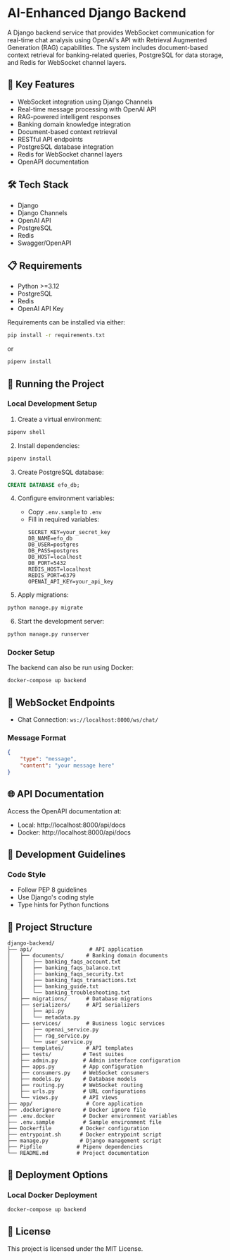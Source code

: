 # AI-Enhanced Django Backend

A Django backend service that provides WebSocket communication for real-time chat analysis using OpenAI's API with Retrieval Augmented Generation (RAG) capabilities. The system includes document-based context retrieval for banking-related queries, PostgreSQL for data storage, and Redis for WebSocket channel layers.

## 🔑 Key Features

- WebSocket integration using Django Channels
- Real-time message processing with OpenAI API
- RAG-powered intelligent responses
- Banking domain knowledge integration
- Document-based context retrieval
- RESTful API endpoints
- PostgreSQL database integration
- Redis for WebSocket channel layers
- OpenAPI documentation

## 🛠️ Tech Stack

- Django
- Django Channels
- OpenAI API
- PostgreSQL
- Redis
- Swagger/OpenAPI

## 📋 Requirements

- Python >=3.12
- PostgreSQL
- Redis
- OpenAI API Key

Requirements can be installed via either:
```bash
pip install -r requirements.txt
```
or
```bash
pipenv install
```

## 🚀 Running the Project

### Local Development Setup

1. Create a virtual environment:
```bash
pipenv shell
```

2. Install dependencies:
```bash
pipenv install
```

3. Create PostgreSQL database:
```sql
CREATE DATABASE efo_db;
```

4. Configure environment variables:
   - Copy `.env.sample` to `.env`
   - Fill in required variables:
     ```
     SECRET_KEY=your_secret_key
     DB_NAME=efo_db
     DB_USER=postgres
     DB_PASS=postgres
     DB_HOST=localhost
     DB_PORT=5432
     REDIS_HOST=localhost
     REDIS_PORT=6379
     OPENAI_API_KEY=your_api_key
     ```

5. Apply migrations:
```bash
python manage.py migrate
```

6. Start the development server:
```bash
python manage.py runserver
```

### Docker Setup

The backend can also be run using Docker:

```bash
docker-compose up backend
```

## 🔌 WebSocket Endpoints

- Chat Connection: `ws://localhost:8000/ws/chat/`

### Message Format
```json
{
    "type": "message",
    "content": "your message here"
}
```

## 🌐 API Documentation

Access the OpenAPI documentation at:
- Local: http://localhost:8000/api/docs
- Docker: http://localhost:8000/api/docs

## 📝 Development Guidelines

### Code Style
- Follow PEP 8 guidelines
- Use Django's coding style
- Type hints for Python functions

## 🔧 Project Structure

```
django-backend/
├── api/                  # API application
│   ├── documents/       # Banking domain documents
│   │   ├── banking_faqs_account.txt
│   │   ├── banking_faqs_balance.txt
│   │   ├── banking_faqs_security.txt
│   │   ├── banking_faqs_transactions.txt
│   │   ├── banking_guide.txt
│   │   └── banking_troubleshooting.txt
│   ├── migrations/      # Database migrations
│   ├── serializers/     # API serializers
│   │   ├── api.py
│   │   └── metadata.py
│   ├── services/        # Business logic services
│   │   ├── openai_service.py
│   │   ├── rag_service.py
│   │   └── user_service.py
│   ├── templates/       # API templates
│   ├── tests/          # Test suites
│   ├── admin.py        # Admin interface configuration
│   ├── apps.py         # App configuration
│   ├── consumers.py    # WebSocket consumers
│   ├── models.py       # Database models
│   ├── routing.py      # WebSocket routing
│   ├── urls.py         # URL configurations
│   └── views.py        # API views
├── app/                 # Core application
├── .dockerignore       # Docker ignore file
├── .env.docker         # Docker environment variables
├── .env.sample         # Sample environment file
├── Dockerfile         # Docker configuration
├── entrypoint.sh      # Docker entrypoint script
├── manage.py          # Django management script
├── Pipfile           # Pipenv dependencies
└── README.md         # Project documentation
```

## 🚀 Deployment Options

### Local Docker Deployment
```bash
docker-compose up backend
```

## 📄 License

This project is licensed under the MIT License.

